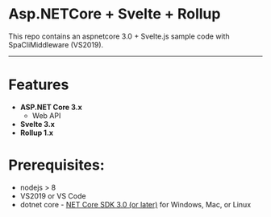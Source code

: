 # Asp.NETCore + Svelte + Rollup

This repo contains an aspnetcore 3.0 + Svelte.js sample code with SpaCliMiddleware (VS2019).
 
---

# Features

- **ASP.NET Core 3.x**
  - Web API
- **Svelte 3.x**
- **Rollup 1.x**

# Prerequisites:
 * nodejs > 8
 * VS2019 or VS Code
 * dotnet core - [NET Core SDK 3.0 (or later)](https://www.microsoft.com/net/download/core) for Windows, Mac, or Linux
